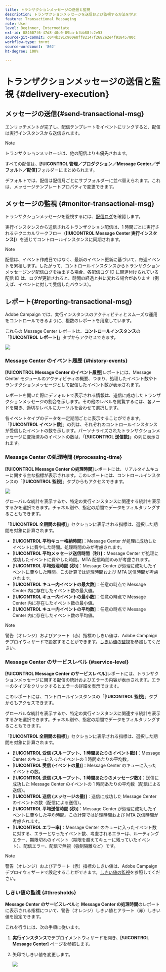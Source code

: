 ```yaml
---
title: トランザクションメッセージの送信と監視
description: トランザクションメッセージを送信および監視する方法を学ぶ
feature: Transactional Messaging
role: User
level: Beginner, Intermediate
exl-id: 084607f6-47d8-40c0-89ba-bfbb88fc2e53
source-git-commit: c044b391c900e8ff82147f2682e2e4f91845780c
workflow-type: tm+mt
source-wordcount: '862'
ht-degree: 100%

---
```


# トランザクションメッセージの送信と監視 {#delivery-execution}

## メッセージの送信{#send-transactional-msg}

エンリッチメントが完了し、配信テンプレートをイベントにリンクすると、配信は実行インスタンスから送信されます。

>[!NOTE]
>
>トランザクションメッセージは、他の配信よりも優先されます。

すべての配信は、**[!UICONTROL 管理／プロダクション／Message Center／デフォルト／配信]**&#x200B;フォルダーにまとめられます。

デフォルトでは、配信は配信月ごとにサブフォルダーに並べ替えられます。これは、メッセージテンプレートプロパティで変更できます。

## メッセージの監視 {#monitor-transactional-msg}

トランザクションメッセージを監視するには、[配信ログ](send.md)を確認します。

実行インスタンスから送信されるトランザクション配信は、1 時間ごとに実行されるテクニカルワークフロー（**[!UICONTROL Message Center 実行インスタンス]**）を通じてコントロールインスタンスに同期されます。

>[!NOTE]
>
>配信は、イベント作成日ではなく、最新のイベント更新に基づいて、毎週イベントを累積します。したがって、コントロールインスタンスからトランザクションメッセージング配信ログを抽出する場合、各配信ログ ID に関連付けられている配信 ID は、ログが更新されると、時間の経過と共に変わる場合があります（例えば、イベントに対して受信したバウンス）。

<!--
To monitor the activity and running of the execution instance(s), see [Transactional messaging reports](transactional-messaging-reports.md).-->

## レポート{#reporting-transactional-msg}

Adobe Campaign では、実行インスタンスのアクティビティとスムーズな運用をコントロールできるように、複数のレポートを用意しています。

これらの Message Center レポートは、**コントロールインスタンス**&#x200B;の「**[!UICONTROL レポート]**」タブからアクセスできます。

![](assets/mc-reports.png)

### Message Center のイベント履歴 {#history-events}

**[!UICONTROL Message Center のイベント履歴]**&#x200B;レポートには、Message Center モジュールのアクティビティの概要、つまり、処理したイベント数やトランザクションメッセージとして配信したイベント数が表示されます。

レポートを開いた際にデフォルトで表示される情報は、送信に成功したトランザクションメッセージの割合を示します。その他のレベルを閲覧するには、各ノードを開き、適切なレベルにカーソルを合わせて選択します。

各イベントタイプのデータを一定期間ごとに表示することができます。「**[!UICONTROL イベント数]**」の列は、それぞれのコントロールインスタンスが受信したイベントの数を示します。パーソナライズされたトランザクションメッセージに変換済みのイベントの数は、「**[!UICONTROL 送信数]**」の列に表示されます。


### Message Center の処理時間 {#processing-time}

**[!UICONTROL Message Center の処理時間]**&#x200B;レポートには、リアルタイムキューに関する主な指標が表示されます。このレポートには、コントロールインスタンスの「**[!UICONTROL 監視]**」タブからもアクセスできます。

![](assets/mc-processing-time-report.png)

グローバルな統計を表示するか、特定の実行インスタンスに関連する統計を表示するかを選択できます。チャネル別や、指定の期間でデータをフィルタリングすることもできます。

「**[!UICONTROL 全期間の指標]**」セクションに表示される指標は、選択した期間を対象に計算されます。

* **[!UICONTROL 平均キュー格納時間]**：Message Center が処理に成功したイベントに費やした時間。処理時間のみが考慮されます。
* **[!UICONTROL 平均メッセージ送信時間（秒）]**：Message Center が処理に成功したイベントに費やした時間。MTA 配信時間のみが考慮されます。
* **[!UICONTROL 平均処理時間 (秒)]**：Message Center が処理に成功したイベントに費やした時間。この計算では処理時間および MTA 送信時間が考慮されます。
* **[!UICONTROL キュー内イベントの最大数]**：任意の時点で Message Center 内に存在したイベント数の最大値。
* **[!UICONTROL キュー内イベントの最小数]**：任意の時点で Message Center 内に存在したイベント数の最小値。
* **[!UICONTROL キュー内イベントの平均数]**：任意の時点で Message Center 内に存在したイベント数の平均値。

>[!NOTE]
>
>警告（オレンジ）およびアラート（赤）指標のしきい値は、Adobe Campaign デプロイウィザードで設定することができます。[しきい値の監視](#thresholds)を参照してください。



### Message Center のサービスレベル {#service-level}

**[!UICONTROL Message Center のサービスレベル]**&#x200B;レポートには、トランザクションメッセージに関する配信の統計およびエラーの内容が表示されます。エラーのタイプをクリックするとエラーの詳細を表示できます。

このレポートには、コントロールインスタンスの「**[!UICONTROL 監視]**」タブからもアクセスできます。

グローバルな統計を表示するか、特定の実行インスタンスに関連する統計を表示するかを選択できます。チャネル別や、指定の期間でデータをフィルタリングすることもできます。

「**[!UICONTROL 全期間の指標]**」セクションに表示される指標は、選択した期間を対象に計算されます。

* **[!UICONTROL 受信 (スループット、1 時間あたりのイベント数)]**：Message Center のキューに入ったイベントの 1 時間あたりの平均数。
* **[!UICONTROL 受信 (イベントの量)]**：Message Center のキューに入ったイベントの数。
* **[!UICONTROL 送信 (スループット、1 時間あたりのメッセージ数)]**：送信に成功した Message Center のイベントの 1 時間あたりの平均数（配信による送信）。
* **[!UICONTROL 送信 (メッセージの量)]**：送信に成功した Message Center のイベントの数（配信による送信）。
* **[!UICONTROL 平均送信時間 (秒)]**：Message Center が処理に成功したイベントに費やした平均時間。この計算では処理時間および MTA 送信時間が考慮されます。
* **[!UICONTROL エラー率]**：Message Center のキューに入ったイベント数に対する、エラーとなったイベント数、考慮されるエラーは、ルーティングエラー、期限切れのイベント（期限を超えてキューに残っていたイベント）、配信エラー、配信で無視（強制隔離など）です。

>[!NOTE]
>
>警告（オレンジ）およびアラート（赤）指標のしきい値は、Adobe Campaign デプロイウィザードで設定することができます。[しきい値の監視](#thresholds)を参照してください。

### しきい値の監視 {#thresholds}

**Message Center のサービスレベル**&#x200B;と **Message Center の処理時間**&#x200B;のレポートに表示される指標について、警告（オレンジ）しきい値とアラート（赤）しきい値を設定できます。

これを行うには、次の手順に従います。

1. **実行インスタンス**&#x200B;でデプロイメントウィザードを開き、**[!UICONTROL Message Center]** ページを参照します。
1. 矢印でしきい値を変更します。

   ![](assets/mc-thresholds.png)
